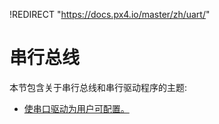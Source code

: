 !REDIRECT "https://docs.px4.io/master/zh/uart/"

# 串行总线

本节包含关于串行总线和串行驱动程序的主题:

* [使串口驱动为用户可配置。](../uart/user_configurable_serial_driver.md)